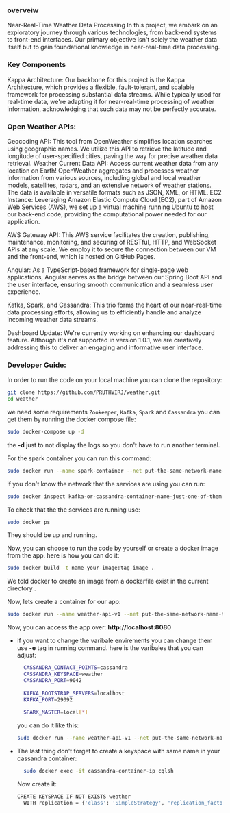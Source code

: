 ### overveiw
Near-Real-Time Weather Data Processing
In this project, we embark on an exploratory journey through various technologies, from back-end systems to front-end interfaces. Our primary objective isn't solely the weather data itself but to gain foundational knowledge in near-real-time data processing.

### Key Components
Kappa Architecture: Our backbone for this project is the Kappa Architecture, which provides a flexible, fault-tolerant, and scalable framework for processing substantial data streams. While typically used for real-time data, we're adapting it for near-real-time processing of weather information, acknowledging that such data may not be perfectly accurate.

### Open Weather APIs:
Geocoding API: This tool from OpenWeather simplifies location searches using geographic names. We utilize this API to retrieve the latitude and longitude of user-specified cities, paving the way for precise weather data retrieval.
Weather Current Data API: Access current weather data from any location on Earth! OpenWeather aggregates and processes weather information from various sources, including global and local weather models, satellites, radars, and an extensive network of weather stations. The data is available in versatile formats such as JSON, XML, or HTML.
EC2 Instance: Leveraging Amazon Elastic Compute Cloud (EC2), part of Amazon Web Services (AWS), we set up a virtual machine running Ubuntu to host our back-end code, providing the computational power needed for our application.

AWS Gateway API: This AWS service facilitates the creation, publishing, maintenance, monitoring, and securing of RESTful, HTTP, and WebSocket APIs at any scale. We employ it to secure the connection between our VM and the front-end, which is hosted on GitHub Pages.

Angular: As a TypeScript-based framework for single-page web applications, Angular serves as the bridge between our Spring Boot API and the user interface, ensuring smooth communication and a seamless user experience.

Kafka, Spark, and Cassandra: This trio forms the heart of our near-real-time data processing efforts, allowing us to efficiently handle and analyze incoming weather data streams.

Dashboard Update: We're currently working on enhancing our dashboard feature. Although it's not supported in version 1.0.1, we are creatively addressing this to deliver an engaging and informative user interface.

### Developer Guide:
In order to run the code on your local machine you can clone the repository:
```bash
git clone https://github.com/PRUTHVIRJ/weather.git
cd weather
```
we need some requirements `Zookeeper`, `Kafka`, `Spark` and `Cassandra` you can get them by running the docker compose file:
```bash
sudo docker-compose up -d
```
the **-d** just to not display the logs so you don't have to run another terminal.

For the spark container you can run this command:
```bash
sudo docker run --name spark-container --net put-the-same-network-name-that-the-services-running-in -it apache/spark:v3.2.3 /opt/spark/bin/spark-shell
```

if you don't know the network that the services are using you can run:
```bash
sudo docker inspect kafka-or-cassandra-container-name-just-one-of-them
```

To check that the the services are running use:
```bash
sudo docker ps
```
They should be up and running.

Now, you can choose to run the code by yourself or create a docker image from the app. here is how you can do it:
```bash
sudo docker build -t name-your-image:tag-image .
```
We told docker to create an image from a dockerfile exist in the current directory .

Now, lets create a container for our app:
```bash
sudo docker run --name weather-api-v1 --net put-the-same-network-name-that-the-services-running-in -p 8080:8080 name-your-image:tag-image
```
Now, you can access the app over: **http://localhost:8080**

- if you want to change the varibale envirements you can change them use **-e** tag in running command. here is the varibales that you can adjust:
  ```bash
    CASSANDRA_CONTACT_POINTS=cassandra
    CASSANDRA_KEYSPACE=weather
    CASSANDRA_PORT=9042
    
    KAFKA_BOOTSTRAP_SERVERS=localhost
    KAFKA_PORT=29092
    
    SPARK_MASTER=local[*]
  ```
  you can do it like this:
  ```bash
  sudo docker run --name weather-api-v1 --net put-the-same-network-name-that-the-services-running-in -e CASSANDRA_CONTACT_POINTS=new_cassandra -e KAFKA_PORT=new_port -p 8080:8080 name-your-image:tag-image
  ```
- The last thing don't forget to create a keyspace with same name in your cassandra container:
  ```bash
    sudo docker exec -it cassandra-container-ip cqlsh
  ```
  Now create it:
  ```bash
  CREATE KEYSPACE IF NOT EXISTS weather
    WITH replication = {'class': 'SimpleStrategy', 'replication_factor': 1};
  ```

